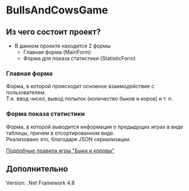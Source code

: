 # BullsAndCowsGame
## Из чего состоит проект?
* В данном проекте находятся 2 формы
  * Главная форма (MainForm)
  * Форма для показа статистики (StatisticForm)

### Главная форма
Форма, в которой происходит основное взаимодействие с пользователем.\
 Т.е. ввод чисел, вывод попыток (количество быков и коров) и т. п.
 
### Форма показа статистики
Форма, в которой выводится информация о предыдущих играх в виде таблицы, причем в отсортированном виде.\
Реализовано это, благодаря JSON сериализации.
 
[Подробные правила игры "Быки и коровы"](https://робомозг.рф/articles/bullsandcowsrules)
## Дополнительно
Version: .Net Framework 4.8
